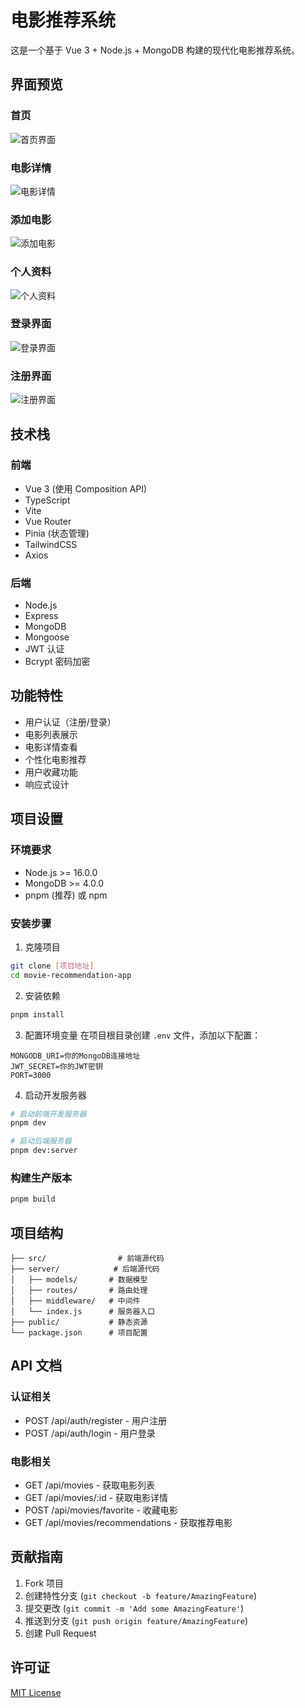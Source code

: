 # 电影推荐系统

这是一个基于 Vue 3 + Node.js + MongoDB 构建的现代化电影推荐系统。

## 界面预览

### 首页
![首页界面](./src/assets/home.png)

### 电影详情
![电影详情](./src/assets/movie.png)

### 添加电影
![添加电影](./src/assets/add.png)

### 个人资料
![个人资料](./src/assets/profile.png)

### 登录界面
![登录界面](./src/assets/login.png)

### 注册界面
![注册界面](./src/assets/register.png)

## 技术栈

### 前端
- Vue 3 (使用 Composition API)
- TypeScript
- Vite
- Vue Router
- Pinia (状态管理)
- TailwindCSS
- Axios

### 后端
- Node.js
- Express
- MongoDB
- Mongoose
- JWT 认证
- Bcrypt 密码加密

## 功能特性

- 用户认证（注册/登录）
- 电影列表展示
- 电影详情查看
- 个性化电影推荐
- 用户收藏功能
- 响应式设计

## 项目设置

### 环境要求
- Node.js >= 16.0.0
- MongoDB >= 4.0.0
- pnpm (推荐) 或 npm

### 安装步骤

1. 克隆项目
```bash
git clone [项目地址]
cd movie-recommendation-app
```

2. 安装依赖
```bash
pnpm install
```

3. 配置环境变量
在项目根目录创建 `.env` 文件，添加以下配置：
```
MONGODB_URI=你的MongoDB连接地址
JWT_SECRET=你的JWT密钥
PORT=3000
```

4. 启动开发服务器
```bash
# 启动前端开发服务器
pnpm dev

# 启动后端服务器
pnpm dev:server
```

### 构建生产版本
```bash
pnpm build
```

## 项目结构
```
├── src/                # 前端源代码
├── server/            # 后端源代码
│   ├── models/       # 数据模型
│   ├── routes/       # 路由处理
│   ├── middleware/   # 中间件
│   └── index.js      # 服务器入口
├── public/           # 静态资源
└── package.json      # 项目配置
```

## API 文档

### 认证相关
- POST /api/auth/register - 用户注册
- POST /api/auth/login - 用户登录

### 电影相关
- GET /api/movies - 获取电影列表
- GET /api/movies/:id - 获取电影详情
- POST /api/movies/favorite - 收藏电影
- GET /api/movies/recommendations - 获取推荐电影

## 贡献指南

1. Fork 项目
2. 创建特性分支 (`git checkout -b feature/AmazingFeature`)
3. 提交更改 (`git commit -m 'Add some AmazingFeature'`)
4. 推送到分支 (`git push origin feature/AmazingFeature`)
5. 创建 Pull Request

## 许可证

[MIT License](LICENSE)
